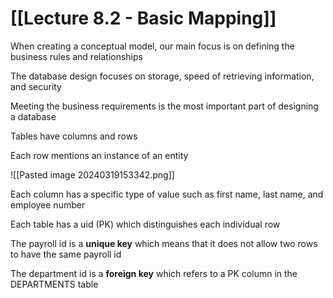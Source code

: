# [[Lecture 8.2 - Basic Mapping]]

When creating a conceptual model, our main focus is on defining the business rules and relationships

The database design focuses on storage, speed of retrieving information, and security

Meeting the business requirements is the most important part of designing a database

Tables have columns and rows

Each row mentions an instance of an entity

![[Pasted image 20240319153342.png]]

Each column has a specific type of value such as first name, last name, and employee number

Each table has a uid (PK) which distinguishes each individual row

The payroll id is a **unique key** which means that it does not allow two rows to have the same payroll id

The department id is a **foreign key** which refers to a PK column in the DEPARTMENTS table